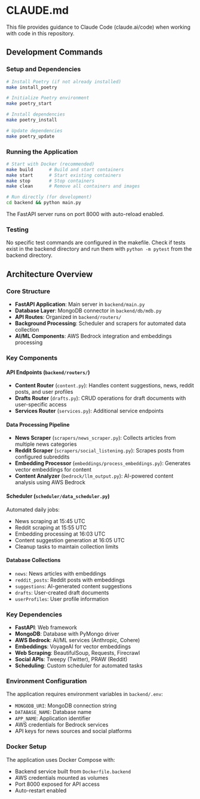 # CLAUDE.md

This file provides guidance to Claude Code (claude.ai/code) when working with code in this repository.

## Development Commands

### Setup and Dependencies
```bash
# Install Poetry (if not already installed)
make install_poetry

# Initialize Poetry environment
make poetry_start

# Install dependencies
make poetry_install

# Update dependencies
make poetry_update
```

### Running the Application
```bash
# Start with Docker (recommended)
make build      # Build and start containers
make start      # Start existing containers
make stop       # Stop containers
make clean      # Remove all containers and images

# Run directly (for development)
cd backend && python main.py
```

The FastAPI server runs on port 8000 with auto-reload enabled.

### Testing
No specific test commands are configured in the makefile. Check if tests exist in the backend directory and run them with `python -m pytest` from the backend directory.

## Architecture Overview

### Core Structure
- **FastAPI Application**: Main server in `backend/main.py`
- **Database Layer**: MongoDB connector in `backend/db/mdb.py`
- **API Routes**: Organized in `backend/routers/`
- **Background Processing**: Scheduler and scrapers for automated data collection
- **AI/ML Components**: AWS Bedrock integration and embeddings processing

### Key Components

#### API Endpoints (`backend/routers/`)
- **Content Router** (`content.py`): Handles content suggestions, news, reddit posts, and user profiles
- **Drafts Router** (`drafts.py`): CRUD operations for draft documents with user-specific access
- **Services Router** (`services.py`): Additional service endpoints

#### Data Processing Pipeline
- **News Scraper** (`scrapers/news_scraper.py`): Collects articles from multiple news categories
- **Reddit Scraper** (`scrapers/social_listening.py`): Scrapes posts from configured subreddits
- **Embedding Processor** (`embeddings/process_embeddings.py`): Generates vector embeddings for content
- **Content Analyzer** (`bedrock/llm_output.py`): AI-powered content analysis using AWS Bedrock

#### Scheduler (`scheduler/data_scheduler.py`)
Automated daily jobs:
- News scraping at 15:45 UTC
- Reddit scraping at 15:55 UTC  
- Embedding processing at 16:03 UTC
- Content suggestion generation at 16:05 UTC
- Cleanup tasks to maintain collection limits

#### Database Collections
- `news`: News articles with embeddings
- `reddit_posts`: Reddit posts with embeddings
- `suggestions`: AI-generated content suggestions
- `drafts`: User-created draft documents
- `userProfiles`: User profile information

### Key Dependencies
- **FastAPI**: Web framework
- **MongoDB**: Database with PyMongo driver
- **AWS Bedrock**: AI/ML services (Anthropic, Cohere)
- **Embeddings**: VoyageAI for vector embeddings
- **Web Scraping**: BeautifulSoup, Requests, Firecrawl
- **Social APIs**: Tweepy (Twitter), PRAW (Reddit)
- **Scheduling**: Custom scheduler for automated tasks

### Environment Configuration
The application requires environment variables in `backend/.env`:
- `MONGODB_URI`: MongoDB connection string
- `DATABASE_NAME`: Database name
- `APP_NAME`: Application identifier
- AWS credentials for Bedrock services
- API keys for news sources and social platforms

### Docker Setup
The application uses Docker Compose with:
- Backend service built from `Dockerfile.backend`
- AWS credentials mounted as volumes
- Port 8000 exposed for API access
- Auto-restart enabled